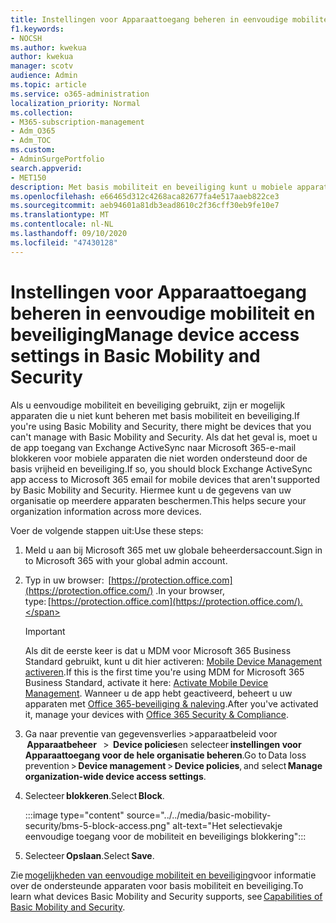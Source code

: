 ```yaml
---
title: Instellingen voor Apparaattoegang beheren in eenvoudige mobiliteit en beveiliging
f1.keywords:
- NOCSH
ms.author: kwekua
author: kwekua
manager: scotv
audience: Admin
ms.topic: article
ms.service: o365-administration
localization_priority: Normal
ms.collection:
- M365-subscription-management
- Adm_O365
- Adm_TOC
ms.custom:
- AdminSurgePortfolio
search.appverid:
- MET150
description: Met basis mobiliteit en beveiliging kunt u mobiele apparaten beschermen en beheren.
ms.openlocfilehash: e66465d312c4268aca82677fa4e517aaeb822ce3
ms.sourcegitcommit: aeb94601a81db3ead8610c2f36cff30eb9fe10e7
ms.translationtype: MT
ms.contentlocale: nl-NL
ms.lasthandoff: 09/10/2020
ms.locfileid: "47430128"
---
```

# <a name="manage-device-access-settings-in-basic-mobility-and-security"></a><span data-ttu-id="df748-103">Instellingen voor Apparaattoegang beheren in eenvoudige mobiliteit en beveiliging</span><span class="sxs-lookup"><span data-stu-id="df748-103">Manage device access settings in Basic Mobility and Security</span></span>

<span data-ttu-id="df748-104">Als u eenvoudige mobiliteit en beveiliging gebruikt, zijn er mogelijk apparaten die u niet kunt beheren met basis mobiliteit en beveiliging.</span><span class="sxs-lookup"><span data-stu-id="df748-104">If you're using Basic Mobility and Security, there might be devices that you can't manage with Basic Mobility and Security.</span></span> <span data-ttu-id="df748-105">Als dat het geval is, moet u de app toegang van Exchange ActiveSync naar Microsoft 365-e-mail blokkeren voor mobiele apparaten die niet worden ondersteund door de basis vrijheid en beveiliging.</span><span class="sxs-lookup"><span data-stu-id="df748-105">If so, you should block Exchange ActiveSync app access to Microsoft 365 email for mobile devices that aren't supported by Basic Mobility and Security.</span></span> <span data-ttu-id="df748-106">Hiermee kunt u de gegevens van uw organisatie op meerdere apparaten beschermen.</span><span class="sxs-lookup"><span data-stu-id="df748-106">This helps secure your organization information across more devices.</span></span>

<span data-ttu-id="df748-107">Voer de volgende stappen uit:</span><span class="sxs-lookup"><span data-stu-id="df748-107">Use these steps:</span></span>

1. <span data-ttu-id="df748-108">Meld u aan bij Microsoft 365 met uw globale beheerdersaccount.</span><span class="sxs-lookup"><span data-stu-id="df748-108">Sign in to  Microsoft 365 with your global admin account.</span></span>
    
2. <span data-ttu-id="df748-109">Typ in uw browser:  [https://protection.office.com](https://protection.office.com/) .</span><span class="sxs-lookup"><span data-stu-id="df748-109">In your browser, type: [https://protection.office.com](https://protection.office.com/).</span></span>    

    >[!IMPORTANT]
    ><span data-ttu-id="df748-110">Als dit de eerste keer is dat u MDM voor Microsoft 365 Business Standard gebruikt, kunt u dit hier activeren: [Mobile Device Management activeren](https://admin.microsoft.com/EAdmin/Device/IntuneInventory.aspx).</span><span class="sxs-lookup"><span data-stu-id="df748-110">If this is the first time you're using MDM for Microsoft 365 Business Standard, activate it here: [Activate Mobile Device Management](https://admin.microsoft.com/EAdmin/Device/IntuneInventory.aspx).</span></span> <span data-ttu-id="df748-111">Wanneer u de app hebt geactiveerd, beheert u uw apparaten met [Office 365-beveiliging & naleving](https://protection.office.com/).</span><span class="sxs-lookup"><span data-stu-id="df748-111">After you've activated it, manage your devices with [Office 365 Security & Compliance](https://protection.office.com/).</span></span>

3. <span data-ttu-id="df748-112">Ga naar preventie van gegevensverlies >apparaatbeleid voor  **Apparaatbeheer**   >  **Device policies**en selecteer **instellingen voor Apparaattoegang voor de hele organisatie beheren**.</span><span class="sxs-lookup"><span data-stu-id="df748-112">Go to Data loss prevention > **Device management** > **Device policies**, and select **Manage organization-wide device access settings**.</span></span>
    
4. <span data-ttu-id="df748-113">Selecteer **blokkeren**.</span><span class="sxs-lookup"><span data-stu-id="df748-113">Select **Block**.</span></span>

    :::image type="content" source="../../media/basic-mobility-security/bms-5-block-access.png" alt-text="Het selectievakje eenvoudige toegang voor de mobiliteit en beveiligings blokkering":::

5. <span data-ttu-id="df748-115">Selecteer **Opslaan**.</span><span class="sxs-lookup"><span data-stu-id="df748-115">Select **Save**.</span></span> 

<span data-ttu-id="df748-116">Zie [mogelijkheden van eenvoudige mobiliteit en beveiliging](capabilities.md)voor informatie over de ondersteunde apparaten voor basis mobiliteit en beveiliging.</span><span class="sxs-lookup"><span data-stu-id="df748-116">To learn what devices Basic Mobility and Security supports, see [Capabilities of Basic Mobility and Security](capabilities.md).</span></span>